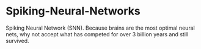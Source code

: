 # Spiking-Neural-Networks
Spiking Neural Network (SNN). Because brains are the most optimal neural nets, why not accept what has competed for over 3 billion years and still survived.
